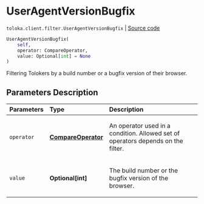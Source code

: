 # UserAgentVersionBugfix
`toloka.client.filter.UserAgentVersionBugfix` | [Source code](https://github.com/Toloka/toloka-kit/blob/v1.1.3/src/client/filter.py#L733)

```python
UserAgentVersionBugfix(
    self,
    operator: CompareOperator,
    value: Optional[int] = None
)
```

Filtering Tolokers by a build number or a bugfix version of their browser.

## Parameters Description

| Parameters | Type | Description |
| :----------| :----| :-----------|
`operator`|**[CompareOperator](toloka.client.primitives.operators.CompareOperator.md)**|<p>An operator used in a condition. Allowed set of operators depends on the filter.</p>
`value`|**Optional\[int\]**|<p>The build number or the bugfix version of the browser.</p>
